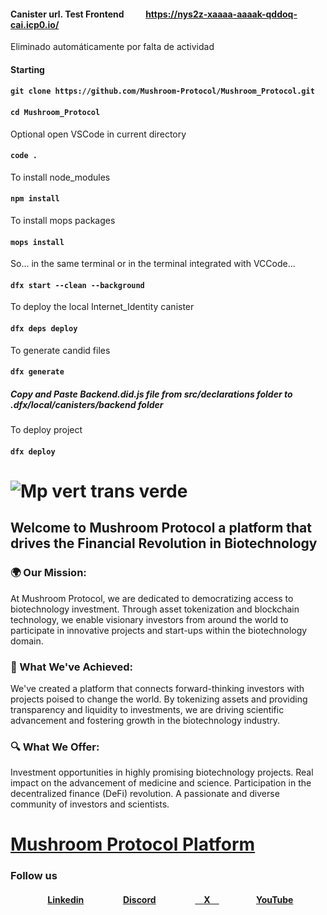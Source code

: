 
#### Canister url. Test Frontend &emsp;&emsp; https://nys2z-xaaaa-aaaak-qddoq-cai.icp0.io/
Eliminado automáticamente por falta de actividad

#### Starting
#### ```git clone https://github.com/Mushroom-Protocol/Mushroom_Protocol.git```

#### ```cd Mushroom_Protocol```

Optional open VSCode in current directory

#### ```code .```

To install node_modules

#### ```npm install ```

To install mops packages

#### ```mops install```

So... in the same terminal or in the terminal integrated with VCCode...

#### ```dfx start --clean --background```

To deploy the local Internet_Identity canister

#### ```dfx deps deploy```

To generate candid files

#### ```dfx generate```

##### Copy and Paste Backend.did.js file from src/declarations folder to .dfx/local/canisters/backend folder

To deploy project

#### ```dfx deploy ```


# ![Mp vert trans verde](https://github.com/ArielRobotti/Mushroom_Protocol/assets/144057345/78cf606a-3e75-4c7c-a56e-87e0a2f165f6)

## Welcome to Mushroom Protocol a platform that drives the Financial Revolution in Biotechnology

### 🌍 Our Mission:

At Mushroom Protocol, we are dedicated to democratizing access to biotechnology investment. Through asset tokenization and blockchain technology, we enable visionary investors from around the world to participate in innovative projects and start-ups within the biotechnology domain.

### 🚀 What We've Achieved:

We've created a platform that connects forward-thinking investors with projects poised to change the world. By tokenizing assets and providing transparency and liquidity to investments, we are driving scientific advancement and fostering growth in the biotechnology industry.

### 🔍 What We Offer:

Investment opportunities in highly promising biotechnology projects.
Real impact on the advancement of medicine and science.
Participation in the decentralized finance (DeFi) revolution.
A passionate and diverse community of investors and scientists.


# [Mushroom Protocol Platform](https://mushroomprotocol.io)


### Follow us
#### &emsp;&emsp;&emsp;&emsp; [Linkedin](https://www.linkedin.com/company/mushroom-protocol/) &emsp;&emsp;&emsp;&emsp; [Discord](https://discord.gg/xJQbPHxS7q) &emsp;&emsp;&emsp;&emsp; [&emsp;X&emsp;](https://twitter.com/MushromProtocol?s=20)&emsp;&emsp;&emsp;&emsp; [YouTube](https://www.youtube.com/@Mushroom_Protocol)

